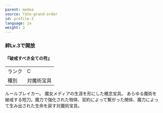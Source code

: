 ```yaml
---
parent: medea
source: fate-grand-order
id: profile-3
language: ja
weight: 3
---
```


### 絆Lv.3で開放

#### 『破戒すべき全ての符』

<table>
  <tr><td>ランク</td><td>C</td></tr>
  <tr><td>種別</td><td>対魔術宝具</td></tr>
</table>

ルールブレイカー。
魔女メディアの生涯を形にした概念宝具。
あらゆる魔術を破戒する短刀。魔力で強化された物体、契約によって繋がった関係、魔力によって生み出された生命を戻す対魔術宝具。
